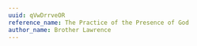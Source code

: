 ```yaml
---
uuid: qVwDrrveOR
reference_name: The Practice of the Presence of God
author_name: Brother Lawrence
---
```

